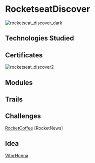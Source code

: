# RocketseatDiscover
![rocketseat_discover_dark](https://user-images.githubusercontent.com/99215787/203172481-3cc517fe-39a5-4ef1-88d5-4b73ad13d8c4.png)
## Technologies Studied
## Certificates
![rocketseat_discover2](https://user-images.githubusercontent.com/99215787/204153519-56ce59b4-3e52-4178-9a89-92e744b3d7c0.png)
## Modules
## Trails
## Challenges
[RocketCoffee](https://github.com/ZeR0vi/rocketcoffee)
[RocketNews]
## Idea
[VitorHonna](https://github.com/vitorhonna/rocketseat-discover)

